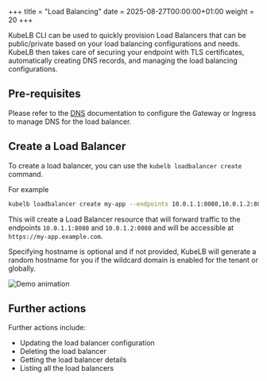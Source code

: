 +++
title = "Load Balancing"
date = 2025-08-27T00:00:00+01:00
weight = 20
+++

KubeLB CLI can be used to quickly provision Load Balancers that can be public/private based on your load balancing configurations and needs. KubeLB then takes care of securing your endpoint with TLS certificates, automatically creating DNS records, and managing the load balancing configurations.

## Pre-requisites

Please refer to the [DNS](../../tutorials/security/dns/#enable-dns-automation) documentation to configure the Gateway or Ingress to manage DNS for the load balancer.

## Create a Load Balancer

To create a load balancer, you can use the `kubelb loadbalancer create` command.

For example

```bash
kubelb loadbalancer create my-app --endpoints 10.0.1.1:8080,10.0.1.2:8080 --hostname my-app.example.com
```

This will create a Load Balancer resource that will forward traffic to the endpoints `10.0.1.1:8080` and `10.0.1.2:8080` and will be accessible at `https://my-app.example.com`.

Specifying hostname is optional and if not provided, KubeLB will generate a random hostname for you if the wildcard domain is enabled for the tenant or globally.

![Demo animation](/img/kubelb/v1.2/loadbalancer.gif?classes=shadow,border "Load Balancer Demo")

## Further actions

Further actions include:

- Updating the load balancer configuration
- Deleting the load balancer
- Getting the load balancer details
- Listing all the load balancers
